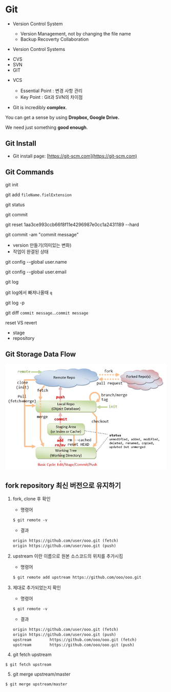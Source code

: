 # Git

* Version Control System
	- Version Management, not by changing the file name
	- Backup Recoverty Collaboration

* Version Control Systems
 - CVS
 - SVN
 - GIT

* VCS
	- Essential Point : 변경 사항 관리
	- Key Point : Git과 SVN의 차이점

* Git is incredibly __complex__.

You can get a sense by using __Dropbox, Google Drive.__

We need just something __good enough__.

## Git Install

* Git install page: [https://git-scm.com](https://git-scm.com)

## Git Commands

git init

git add `fileName.fielExtension`

git status

git commit

git reset 1aa3ce993ccb66f8f11e4296987e0cc1a2431189 --hard

git commit -am "commit message"

- version 만들기(의미있는 변화)
- 작업이 완결된 상태

git config --global user.name

git config --global user.email

git log

git log에서 빠져나올때 `q`

git log -p

git diff `commit message`...`commit message`

reset VS revert



* stage
* repository

## Git Storage Data Flow

![Git Storage Data Flow](images/Git_StorageDataFlow.png)


## fork repository 최신 버전으로 유지하기

1. fork, clone 후 확인
	* 명령어

	```
	$ git remote -v
	```

	* 결과

	```
	origin https://github.com/user/ooo.git (fetch)
	origin https://github.com/user/ooo.git (push)
	```

2. upstream 이란 이름으로 원본 소스코드의 위치를 추가시킴

	* 명령어

	```
	$ git remote add upstream https://github.com/ooo/ooo.git
	```

3. 제대로 추가되었는지 확인

	* 명령어

	```
	$ git remote -v
	```

	* 결과
	
	```
	origin https://github.com/user/ooo.git (fetch)
	origin https://github.com/user/ooo.git (push)
	upstream		https://github.com/ooo/ooo.git (fetch)
	upstream		https://github.com/ooo/ooo.git (push)
	```
  4. git fetch upstream
  
  ```
  $ git fetch upstream
 ``` 
  
  5. git merge upstream/master
  
  ```
  $ git merge upstream/master
 ```
